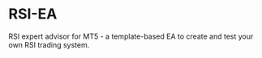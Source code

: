 # RSI-EA
RSI expert advisor for MT5 - a template-based EA to create and test your own RSI trading system.

